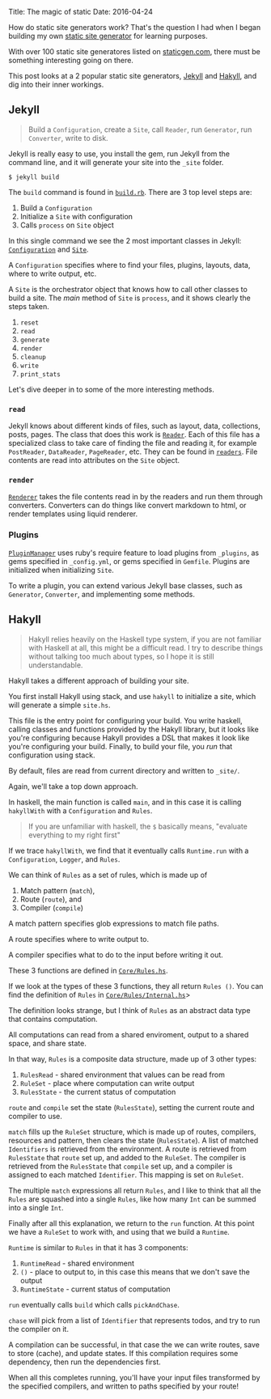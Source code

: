 Title: The magic of static
Date: 2016-04-24

How do static site generators work?
That's the question I had when I began building my own
[static site generator](https://github.com/ngzhian/ocs)
for learning purposes.

With over 100 static site generatores listed on 
[staticgen.com](https://www.staticgen.com/),
there must be something interesting going on there.

This post looks at a 2 popular static site generators,
[Jekyll](https://jekyllrb.com/) and [Hakyll](https://jaspervdj.be/hakyll/),
and dig into their inner workings.

## Jekyll


> Build a `Configuration`, create a `Site`, call `Reader`, run `Generator`, run `Converter`, write to disk.

Jekyll is really easy to use,
you install the gem, run Jekyll from the command line,
and it will generate your site into
the `_site` folder.

```
$ jekyll build
```

The `build` command is found in [`build.rb`](https://github.com/jekyll/jekyll/blob/master/lib/jekyll/commands/build.rb).
There are 3 top level steps are:

  1. Build a `Configuration`
  2. Initialize a `Site` with configuration
  3. Calls `process` on `Site` object

In this single command we see the 2 most important classes in Jekyll:
[`Configuration`](https://github.com/jekyll/jekyll/blob/master/lib/jekyll/configuration.rb)
and
[`Site`](https://github.com/jekyll/jekyll/blob/master/lib/jekyll/site.rb).

A `Configuration` specifies where to find your files, plugins, layouts, data, where to write output, etc.

A `Site` is the orchestrator object that knows how to call other classes to build a site.
The *main* method of `Site` is `process`, and it shows clearly the steps taken.

  1. `reset`
  2. `read`
  3. `generate`
  4. `render`
  5. `cleanup`
  6. `write`
  7. `print_stats`

Let's dive deeper in to some of the more interesting methods.

### `read`

Jekyll knows about different kinds of files, such as layout, data, collections, posts, pages.
The class that does this work is [`Reader`](https://github.com/jekyll/jekyll/blob/master/lib/jekyll/reader.rb).
Each of this file has a specialized class to take care of finding the file and reading it,
for example `PostReader`, `DataReader`, `PageReader`, etc. They can be found in [`readers`](https://github.com/jekyll/jekyll/tree/master/lib/jekyll/readers).
File contents are read into attributes on the `Site` object.

### `render`

[`Renderer`](https://github.com/jekyll/jekyll/blob/master/lib/jekyll/renderer.rb)
takes the file contents read in by the readers and run them through converters.
Converters can do things like convert markdown to html, or render templates using liquid renderer.

### Plugins

[`PluginManager`](https://github.com/jekyll/jekyll/blob/master/lib/jekyll/plugin_manager.rb)
uses ruby's require feature to load plugins from `_plugins`, as gems specified in `_config.yml`, or gems specified in `Gemfile`. Plugins are initialized when initializing `Site`.

To write a plugin, you can extend various Jekyll base classes, such as `Generator`, `Converter`, and implementing some methods.

## Hakyll

> Hakyll relies heavily on the Haskell type system, if you are not familiar with Haskell at all,
  this might be a difficult read. I try to describe things without talking too much about
  types, so I hope it is still understandable.

Hakyll takes a different approach of building your site.

You first install Hakyll using stack,
and use `hakyll` to initialize a site, which will generate a simple `site.hs`.

This file is the entry point for configuring your build.
You write haskell, calling classes and functions provided by the Hakyll library,
but it looks like you're configuring because Hakyll provides a DSL that makes it look like
you're configuring your build.
Finally, to build your file, you *run* that configuration using stack.

By default, files are read from current directory and written to `_site/`.

Again, we'll take a top down approach.

In haskell, the main function is called `main`, and in this case it is calling `hakyllWith`
with a `Configuration` and `Rules`.

> If you are unfamiliar with haskell, the `$` basically means, "evaluate everything to my right first"

If we trace `hakyllWith`, we find that it eventually calls `Runtime.run` with a `Configuration`,
`Logger`, and `Rules`.

We can think of `Rules` as a set of rules, which is made up of

  1. Match pattern (`match`),
  2. Route (`route`), and
  3. Compiler (`compile`)

A match pattern specifies glob expressions to match file paths.

A route specifies where to write output to.

A compiler specifies what to do to the input before writing it out.

These 3 functions are defined in [`Core/Rules.hs`](https://github.com/jaspervdj/hakyll/blob/master/src/Hakyll/Core/Rules.hs).

If we look at the types of these 3 functions, they all return `Rules ()`.
You can find the definition of `Rules` in [`Core/Rules/Internal.hs`](https://github.com/jaspervdj/hakyll/blob/master/src/Hakyll/Core/Rules/Internal.hs)>

The definition looks strange, but I think of `Rules` as an abstract data type that
contains computation.

All computations can read from a shared enviroment, output to a shared space, and share state.

In that way, `Rules` is a composite data structure, made up of 3 other types:

  1. `RulesRead` - shared environment that values can be read from
  2. `RuleSet` - place where computation can write output
  3. `RulesState` - the current status of computation

`route` and `compile` set the state (`RulesState`), setting the current route and compiler to use.

`match` fills up the `RuleSet` structure, which is made up of routes, compilers, resources and pattern,
then clears the state (`RulesState`).
A list of matched `Identifiers` is retrieved from the environment.
A route is retrieved from `RulesState` that `route` set up, and added to the `RuleSet`.
The compiler is retrieved from the `RulesState` that `compile` set up, and a compiler is assigned
to each matched `Identifier`. This mapping is set on `RuleSet`.

The multiple `match` expressions all return `Rules`, and I like to think that all the `Rules`
are squashed into a single `Rules`, like how many `Int` can be summed into a single `Int`.

Finally after all this explanation, we return to the `run` function.
At this point we have a `RuleSet` to work with, and using that we build a `Runtime`.

`Runtime` is similar to `Rules` in that it has 3 components:

  1. `RuntimeRead` - shared environment
  2. `()` - place to output to, in this case this means that we don't save the output
  2. `RuntimeState` - current status of computation

`run` eventually calls `build` which calls `pickAndChase`.

`chase` will pick from a list of `Identifier` that represents todos,
and try to run the compiler on it.

A compilation can be successful, in that case the we can write routes, save to store (cache), and
update states.
If this compilation requires some dependency, then run the dependencies first.

When all this completes running, you'll have your input files transformed
by the specified compilers, and written to paths specified by your route!
